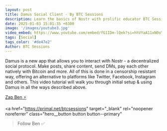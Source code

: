 ```yaml
---
layout: post
title: Damus Social Client - By BTC Sessions
description: Learn the basics of Nostr with prolific educator BTC Sessions.
date: 2025-01-03 15:01:35 +0300
image: '/images/youtube3.jpg'
video_embed: https://www.youtube.com/embed/fG1IDm-lQek?si=hhVYaA11xN0oY48l
tags: [Social]
tags_color: '#de47e2'
Author: BTC Sessions
---
```


Damus is a new app that allows you to interact with Nostr - a decentralized social protocol. Make posts, share content, send DMs, pay each other natively with Bitcoin and more. All of this is done in a censorship resistant way, offering an alternative to platforms like Twitter, Facebook, Instagram and others. This video tutorial will walk you through initial setup & using Damus in all the ways described above.

<div class="button-container">
  <a
    href="https://zapper.nostrapps.org/zap?id=npub1rxysxnjkhrmqd3ey73dp9n5y5yvyzcs64acc9g0k2epcpwwyya4spvhnp8"
    target="_blank"
    rel="noopener noreferrer"
    class="hero__button button button--primary"
  >Zap Ben ⚡️</a>

  <a
    href="https://primal.net/btcsessions"
    target="_blank"
    rel="noopener noreferrer"
    class="hero__button button button--primary"
  >Follow Ben ✅</a>
</div>